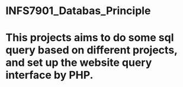 # INFS7901_Databas_Principle
# This projects aims to do some sql query based on different projects, and set up the website query interface by PHP.
